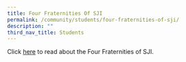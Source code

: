 ```yaml
---
title: Four Fraternities Of SJI
permalink: /community/students/four-fraternities-of-sji/
description: ""
third_nav_title: Students
---
```

Click [here](/about-sji/the-de-la-salle-brothers/four-fraternities-of-sji) to read about the Four Fraternities of SJI.